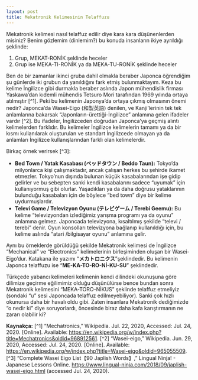 ```yaml
---
layout: post
title: Mekatronik Kelimesinin Telaffuzu
---
```


Mekatronik kelimesi nasıl telaffuz edilir diye kara kara düşünenlerden misiniz? Benim gözlemim (dinlemim?) bu konuda insanların ikiye ayrıldığı şeklinde:
1.	Grup, MEKAT-RONİK şeklinde heceler
2.	Grup ise MEKA-TI-RONİK ya da MEKA-TU-RONİK şeklinde heceler

Ben de bir zamanlar ikinci gruba dahil olmakla beraber Japonca öğrendiğim şu günlerde iki grubun da yanıldığını fark etmiş bulunmaktayım.
Keza bu kelime İngilizce gibi durmakla beraber aslında Japon mühendislik firması Yaskawa’dan kıdemli mühendis Tetsuro Mori tarafından 1969 yılında ortaya atılmıştır [^1].
Peki bu kelimenin Japonya’da ortaya çıkmış olmasının önemi nedir?
Japonca’da Wasei-Eigo (和製英語) denilen, ve Kanji’lerinin tek tek anlamlarına bakarsak  “Japonların-ürettiği-İngilizce” anlamına gelen ifadeler vardır [^2]. Bu ifadeler, İngilizceden doğrudan Japonca’ya geçmiş alıntı kelimelerden farklıdır. Bu kelimeler İngilizce kelimelerin tamamı ya da bir kısmı kullanılarak oluşturulan ve standart İngilizcede olmayan ya da anlamları İngilizce kullanışlarından farklı olan kelimelerdir.

Birkaç örnek verirsek [^3]:
* **Bed Town / Yatak Kasabası (ベッドタウン / Beddo Taun):** Tokyo’da milyonlarca kişi çalışmaktadır, ancak çalışan herkes bu şehirde ikamet etmezler. Tokyo’nun dışında bulunan küçük kasabalarından işe gidip gelirler ve bu sebepten sanki kendi kasabalarını sadece “uyumak” için kullanıyormuş gibi olurlar. Yaşadıkları ya da daha doğrusu yataklarının bulunduğu kasabaları için de böylece “bed town” diye bir kelime uydurmuşlardır.
* **Televi Game / Televizyon Oyunu (テレビゲーム / Terebi Geemu):** Bu kelime “televizyondan izlediğimiz yarışma programı ya da oyunu” anlamına gelmez. Japoncada televizyona, kısaltılmış şekilde “televi / terebi” denir. Oyun konsolları televizyona bağlanıp kullanıldığı için, bu kelime aslında “atari /bilgisayar oyunu” anlamına gelir.

Aynı bu örneklerde görüldüğü şekilde Mekatronik kelimesi de İngilizce “Mechanical” ve “Electronics” kelimelerinin birleşiminden oluşan bir Wasei-Eigo’dur.
Katakana ile yazımı “**メカトロニクス**”şeklindedir. Bu kelimenin Japonca telaffuzu ise “**ME-KA-TO-RO-Nİ-KU-SU**” şeklindedir.
 
Türkçede yabancı kelimeleri kelimenin kendi dilindeki okunuşuna göre dilimize geçirme eğilimimiz olduğu düşünülürse bence bundan sonra Mekatronik kelimesini “MEKA-TORO-NİKUS” şeklinde telaffuz etmeliyiz (sondaki “u” sesi Japoncada telaffuz edilmeyebiliyor).
Sanki çok hızlı okunursa daha bir havalı oldu gibi. Zaten insanlara Mekatronik dediğimizde “o nedir ki” diye soruyorlardı, öncesinde biraz daha kafa karıştırmanın ne zararı olabilir ki?

**Kaynakça:**
[^1]	“Mechatronics,” Wikipedia. Jul. 22, 2020, Accessed: Jul. 24, 2020. [Online]. Available: https://en.wikipedia.org/w/index.php?title=Mechatronics&oldid=968912561.
[^2]	“Wasei-eigo,” Wikipedia. Jun. 29, 2020, Accessed: Jul. 24, 2020. [Online]. Available: https://en.wikipedia.org/w/index.php?title=Wasei-eigo&oldid=965055509.
[^3]	“Complete Wasei Eigo List【90 Japlish Words】,” Lingual Ninja! - Japanese Lessons Online. https://www.lingual-ninja.com/2018/09/japlish-wasei-eigo.html (accessed Jul. 24, 2020).


